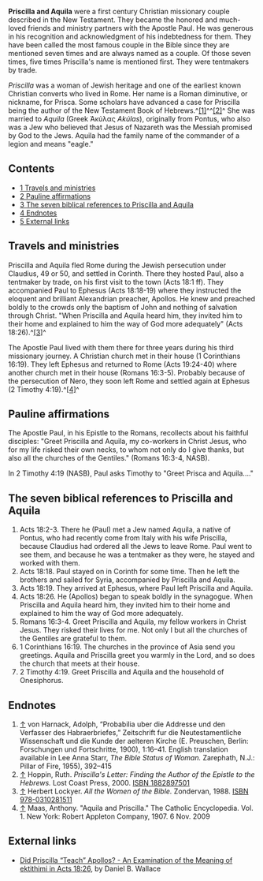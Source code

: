 **Priscilla and Aquila** were a first century Christian missionary
couple described in the New Testament. They became the honored and
much-loved friends and ministry partners with the Apostle Paul. He
was generous in his recognition and acknowledgment of his
indebtedness for them. They have been called the most famous couple
in the Bible since they are mentioned seven times and are always
named as a couple. Of those seven times, five times Priscilla's
name is mentioned first. They were tentmakers by trade.

*Priscilla* was a woman of Jewish heritage and one of the earliest
known Christian converts who lived in Rome. Her name is a Roman
diminutive, or nickname, for Prisca. Some scholars have advanced a
case for Priscilla being the author of the New Testament Book of
Hebrews.^[[1]](#note-0)^^[[2]](#note-1)^ She was married to
*Aquila* (Greek Ἀκύλας *Akúlas*), originally from Pontus, who also
was a Jew who believed that Jesus of Nazareth was the Messiah
promised by God to the Jews. Aquila had the family name of the
commander of a legion and means "eagle."

## Contents

-   [1 Travels and ministries](#Travels_and_ministries)
-   [2 Pauline affirmations](#Pauline_affirmations)
-   [3 The seven biblical references to Priscilla and Aquila](#The_seven_biblical_references_to_Priscilla_and_Aquila)
-   [4 Endnotes](#Endnotes)
-   [5 External links](#External_links)

## Travels and ministries

Priscilla and Aquila fled Rome during the Jewish persecution under
Claudius, 49 or 50, and settled in Corinth. There they hosted Paul,
also a tentmaker by trade, on his first visit to the town (Acts
18:1 ff). They accompanied Paul to Ephesus (Acts 18:18-19) where
they instructed the eloquent and brilliant Alexandrian preacher,
Apollos. He knew and preached boldly to the crowds only the baptism
of John and nothing of salvation through Christ. "When Priscilla
and Aquila heard him, they invited him to their home and explained
to him the way of God more adequately" (Acts
18:26).^[[3]](#note-2)^

The Apostle Paul lived with them there for three years during his
third missionary journey. A Christian church met in their house (1
Corinthians 16:19). They left Ephesus and returned to Rome (Acts
19:24-40) where another church met in their house (Romans 16:3-5).
Probably because of the persecution of Nero, they soon left Rome
and settled again at Ephesus (2 Timothy 4:19).^[[4]](#note-3)^

## Pauline affirmations

The Apostle Paul, in his Epistle to the Romans, recollects about
his faithful disciples: "Greet Priscilla and Aquila, my co-workers
in Christ Jesus, who for my life risked their own necks, to whom
not only do I give thanks, but also all the churches of the
Gentiles." (Romans 16:3-4, NASB).

In 2 Timothy 4:19 (NASB), Paul asks Timothy to "Greet Prisca and
Aquila...."

## The seven biblical references to Priscilla and Aquila

1.  Acts 18:2-3. There he (Paul) met a Jew named Aquila, a native
    of Pontus, who had recently come from Italy with his wife
    Priscilla, because Claudius had ordered all the Jews to leave Rome.
    Paul went to see them, and because he was a tentmaker as they were,
    he stayed and worked with them.
2.  Acts 18:18. Paul stayed on in Corinth for some time. Then he
    left the brothers and sailed for Syria, accompanied by Priscilla
    and Aquila.
3.  Acts 18:19. They arrived at Ephesus, where Paul left Priscilla
    and Aquila.
4.  Acts 18:26. He (Apollos) began to speak boldly in the
    synagogue. When Priscilla and Aquila heard him, they invited him to
    their home and explained to him the way of God more adequately.
5.  Romans 16:3-4. Greet Priscilla and Aquila, my fellow workers in
    Christ Jesus. They risked their lives for me. Not only I but all
    the churches of the Gentiles are grateful to them.
6.  1 Corinthians 16:19. The churches in the province of Asia send
    you greetings. Aquila and Priscilla greet you warmly in the Lord,
    and so does the church that meets at their house.
7.  2 Timothy 4:19. Greet Priscilla and Aquila and the household of
    Onesiphorus.

## Endnotes

1.  [↑](#ref-0) von Harnack, Adolph, “Probabilia uber die Addresse
    und den Verfasser des Habraerbriefes,” Zeitschrift fur die
    Neutestamentliche Wissenschaft und die Kunde der aelteren Kirche
    (E. Preuschen, Berlin: Forschungen und Fortschritte, 1900),
    1:16–41. English translation available in Lee Anna Starr,
    *The Bible Status of Woman.* Zarephath, N.J.: Pillar of Fire,
    1955), 392–415
2.  [↑](#ref-1) Hoppin, Ruth.
    *Priscilla's Letter: Finding the Author of the Epistle to the Hebrews.*
    Lost Coast Press, 2000.
    [ISBN 1882897501](http://www.theopedia.com/Special:BookSources/1882897501)
3.  [↑](#ref-2) Herbert Lockyer. *All the Women of the Bible.*
    Zondervan, 1988.
    [ISBN 978-0310281511](http://www.theopedia.com/Special:BookSources/9780310281511)
4.  [↑](#ref-3) Maas, Anthony. "Aquila and Priscilla." The Catholic
    Encyclopedia. Vol. 1. New York: Robert Appleton Company, 1907. 6
    Nov. 2009

## External links

-   [Did Priscilla “Teach” Apollos? - An Examination of the Meaning of ektithimi in Acts 18:26](http://www.bible.org/page.asp?page_id=1476),
    by Daniel B. Wallace



